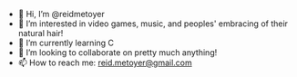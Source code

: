 - 👋 Hi, I’m @reidmetoyer
- 👀 I’m interested in video games, music, and peoples' embracing of their natural hair!
- 🌱 I’m currently learning C
- 💞️ I’m looking to collaborate on pretty much anything!
- 📫 How to reach me: reid.metoyer@gmail.com

<!---
CurlsCoding/CurlsCoding is a ✨ special ✨ repository because its `README.md` (this file) appears on your GitHub profile.
You can click the Preview link to take a look at your changes.
--->
